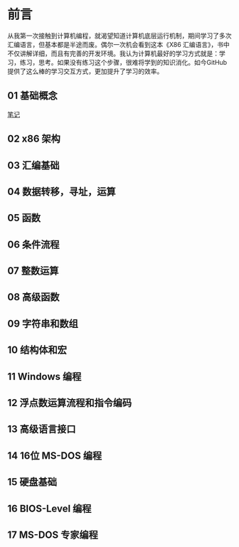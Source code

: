 # 前言
从我第一次接触到计算机编程，就渴望知道计算机底层运行机制，期间学习了多次汇编语言，但基本都是半途而废。偶尔一次机会看到这本《X86 汇编语言》，书中不仅讲解详细，而且有完善的开发环境。我认为计算机最好的学习方式就是：学习，练习，思考。如果没有练习这个步骤，很难将学到的知识消化。如今GitHub提供了这么棒的学习交互方式，更加提升了学习的效率。

## 01 基础概念
[笔记](ch01/README.MD)
## 02 x86 架构

## 03 汇编基础

## 04 数据转移，寻址，运算

## 05 函数

## 06 条件流程

## 07 整数运算

## 08 高级函数

## 09 字符串和数组

## 10 结构体和宏

## 11 Windows 编程

## 12 浮点数运算流程和指令编码

## 13 高级语言接口

## 14 16位 MS-DOS 编程

## 15 硬盘基础

## 16 BIOS-Level 编程

## 17 MS-DOS 专家编程
